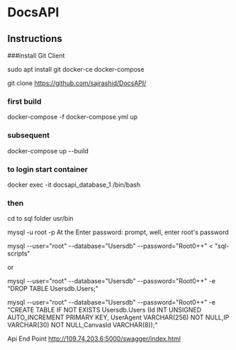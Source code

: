 # DocsAPI

## Instructions

###install Git Client

sudo apt install git docker-ce docker-compose

git clone https://github.com/sajrashid/DocsAPI/

### first build

docker-compose -f docker-compose.yml up

### subsequent
docker-compose up --build


### to login start container

docker exec -it docsapi_database_1 /bin/bash

### then

cd to sql folder usr/bin

mysql -u root -p At the Enter password: prompt, well, enter root's password 

 mysql --user="root" --database="Usersdb" --password="Root0++" < "sql-scripts"

 or 

 mysql --user="root" --database="Usersdb" --password="Root0++" -e "DROP TABLE Usersdb.Users;"
 
mysql --user="root" --database="Usersdb" --password="Root0++" -e "CREATE TABLE IF NOT EXISTS  Usersdb.Users (Id INT UNSIGNED AUTO_INCREMENT PRIMARY KEY, UserAgent VARCHAR(256) NOT NULL,IP VARCHAR(30) NOT NULL,CanvasId VARCHAR(8));"

  
Api End Point
http://109.74.203.6:5000/swagger/index.html